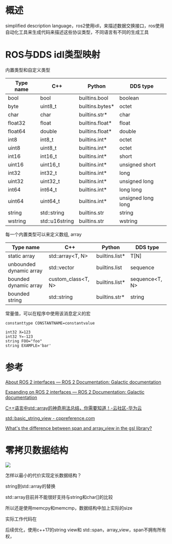 # 概述

simplified description language，ros2使用idl，来描述数据交换接口，ros使用自动化工具来生成代码来描述这些协议类型，不同语言有不同的生成工具

# ROS与DDS idl类型映射

内置类型和自定义类型

| Type name | C++            | Python          | DDS type           |
| --------- | -------------- | --------------- | ------------------ |
| bool      | bool           | builtins.bool   | boolean            |
| byte      | uint8_t        | builtins.bytes* | octet              |
| char      | char           | builtins.str*   | char               |
| float32   | float          | builtins.float* | float              |
| float64   | double         | builtins.float* | double             |
| int8      | int8_t         | builtins.int*   | octet              |
| uint8     | uint8_t        | builtins.int*   | octet              |
| int16     | int16_t        | builtins.int*   | short              |
| uint16    | uint16_t       | builtins.int*   | unsigned short     |
| int32     | int32_t        | builtins.int*   | long               |
| uint32    | uint32_t       | builtins.int*   | unsigned long      |
| int64     | int64_t        | builtins.int*   | long long          |
| uint64    | uint64_t       | builtins.int*   | unsigned long long |
| string    | std::string    | builtins.str    | string             |
| wstring   | std::u16string | builtins.str    | wstring            |

每一个内置类型可以来定义数组, array

| Type name               | C++                | Python         | DDS type       |
| ----------------------- | ------------------ | -------------- | -------------- |
| static array            | std::array<T, N>   | builtins.list* | T[N]           |
| unbounded dynamic array | std::vector        | builtins.list  | sequence       |
| bounded dynamic array   | custom_class<T, N> | builtins.list* | sequence<T, N> |
| bounded string          | std::string        | builtins.str*  | string         |

常量值，可以在程序中使用该消息定义的宏

```text
constanttype CONSTANTNAME=constantvalue
```

```text
int32 X=123
int32 Y=-123
string FOO="foo"
string EXAMPLE='bar'
```

# 参考

[About ROS 2 interfaces — ROS 2 Documentation: Galactic  documentation](https://docs.ros.org/en/galactic/Concepts/About-ROS-Interfaces.html#interfaceconcept)

[Expanding on ROS 2 interfaces — ROS 2 Documentation: Galactic  documentation](https://docs.ros.org/en/galactic/Tutorials/Single-Package-Define-And-Use-Interface.html)

[C++语言中std::array的神奇用法总结，你需要知道！-云社区-华为云](https://bbs.huaweicloud.com/blogs/216330)

[std::basic_string_view - cppreference.com](https://en.cppreference.com/w/cpp/string/basic_string_view)

[What's the difference between span and array_view in the gsl library?](https://stackoverflow.com/questions/34832090/whats-the-difference-between-span-and-array-view-in-the-gsl-library)

# 零拷贝数据结构

![](https://tcs.teambition.net/storage/31288112246505dac6aae9b66ffed7318ca0?Signature=eyJhbGciOiJIUzI1NiIsInR5cCI6IkpXVCJ9.eyJBcHBJRCI6IjU5Mzc3MGZmODM5NjMyMDAyZTAzNThmMSIsIl9hcHBJZCI6IjU5Mzc3MGZmODM5NjMyMDAyZTAzNThmMSIsIl9vcmdhbml6YXRpb25JZCI6IiIsImV4cCI6MTY3MTc5OTAyMCwiaWF0IjoxNjcxMTk0MjIwLCJyZXNvdXJjZSI6Ii9zdG9yYWdlLzMxMjg4MTEyMjQ2NTA1ZGFjNmFhZTliNjZmZmVkNzMxOGNhMCJ9.SIivaAM1ZFzEt7Z0OWIIDbTcrVwI746sft8ukSWZ5dc&download=image.png "")

怎样以最小的代价实现定长数据结构？

string到std::array的替换

std::array目前并不能很好支持与string和char[]的比较

所以还是使用memcpy和memcmp，数据结构中加上实际的size

实际工作代码在

后续优化，使用c++17的string view和 std::span，array_view，span不拥有所有权，
